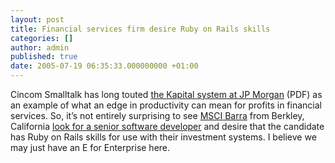 ```yaml
---
layout: post
title: Financial services firm desire Ruby on Rails skills
categories: []
author: admin
published: true
date: 2005-07-19 06:35:33.000000000 +01:00
---
```

<p>Cincom Smalltalk has long touted <a href="http://www.whysmalltalk.com/articles/JPMorgan.pdf">the Kapital system at JP Morgan</a> (<span class="caps">PDF</span>) as an example of what an edge in productivity can mean for profits in financial services. So, it&#8217;s not entirely surprising to see <a href="http://www.mscibarra.com/"><span class="caps">MSCI</span> Barra</a> from Berkley, California <a href="http://seeker.dice.com/jobsearch/servlet/JobSearch?op=101&amp;dockey=xml/0/0/009125d49dc8c61f3c28a1f6b6daf6ed@activejobs0&amp;c=1&amp;source=1">look for a senior software developer</a> and desire that the candidate has Ruby on Rails skills for use with their investment systems. I believe we may just have an E for Enterprise here.</p>